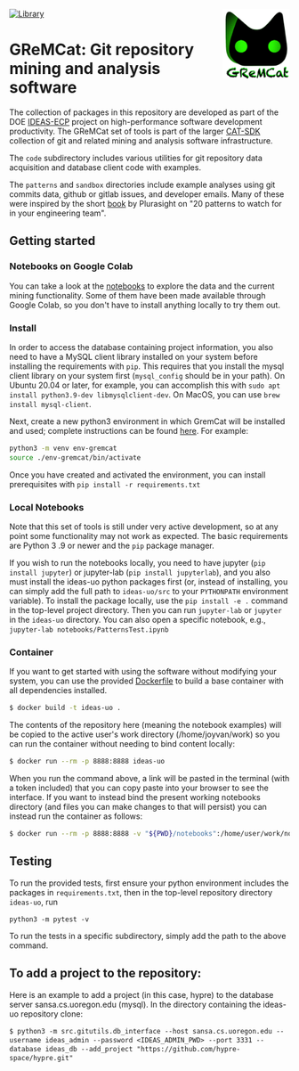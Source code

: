 [![Library](https://github.com/HPCL/ideas-uo/actions/workflows/library.yml/badge.svg)](https://github.com/HPCL/ideas-uo/actions/workflows/library.yml)  <img src="images/GremCAT2.png" align="right" alt="GReMCat Logo" width="120"/>

# GReMCat: Git repository mining and analysis software

The collection of packages in this repository are developed as part of the
DOE [IDEAS-ECP](https://ideas-productivity.org/) project on high-performance software
development productivity. The GReMCat set of tools is part of the larger
[CAT-SDK](https://github.com/CAT-SDK) collection of git and related mining and analysis software infrastructure.

The `code` subdirectory includes various utilities for git repository data acquisition
and database client code with examples.

The `patterns` and `sandbox` directories include example analyses using git commits data,
github or gitlab issues, and developer emails. Many of these were inspired by the
short [book](https://www.pluralsight.com/content/dam/pluralsight2/landing-pages/offers/flow/pdf/Pluralsight_20Patterns_ebook.pdf) by Plurasight on "20 patterns to watch for in your engineering team".

## Getting started

### Notebooks on Google Colab

You can take a look at the [notebooks](notebooks) to explore the data and the current mining functionality.
Some of them have been made available through Google Colab, so you don't have to install anything locally to try them out.

### Install

In order to access the database containing project information, you also need to have
a MySQL client library installed on your system before installing the requirements with `pip`.
This requires that you install the mysql client library on your system first (`mysql_config` should be in your path). On
Ubuntu 20.04 or later, for example, you can accomplish this with `sudo apt install python3.9-dev libmysqlclient-dev`. On MacOS, you can use `brew install mysql-client`.

Next, create a new python3 environment in which GremCat will be installed and used; complete instructions can be found [here](https://docs.python.org/3/library/venv.html). For example:

```bash
python3 -m venv env-gremcat
source ./env-gremcat/bin/activate
```

Once you have created and activated the environment, you can install prerequisites with
``pip install -r requirements.txt``

### Local Notebooks

Note that this set of tools is still under very active development, so at any point
some functionality may not work as expected. The basic requirements are Python 3
.9 or newer and the `pip` package manager.

If you wish to run the notebooks locally, you need to have jupyter (`pip install jupyter`)
or jupyter-lab (`pip install jupyterlab`),
and you also must install the ideas-uo python packages first
(or, instead of installing, you can simply add the full path to `ideas-uo/src` to your `PYTHONPATH` environment variable).
To install the package
locally, use the `pip install -e .` command in the top-level project directory.
Then you can run `jupyter-lab` or `jupyter`
in the `ideas-uo` directory. You can also open a specific notebook,
e.g., `jupyter-lab notebooks/PatternsTest.ipynb`

### Container

If you want to get started with using the software without modifying your system,
you can use the provided [Dockerfile](Dockerfile) to build a base container with
all dependencies installed.

```bash
$ docker build -t ideas-uo .
```

The contents of the repository here (meaning the notebook examples) will be copied
to the active user's work directory (/home/joyvan/work) so you can run the container
without needing to bind content locally:

```bash
$ docker run --rm -p 8888:8888 ideas-uo
```

When you run the command above, a link will be pasted in the terminal (with a token included)
that you can copy paste into your browser to see the interface. If you want
to instead bind the present working notebooks directory (and files you can make changes to
that will persist) you can instead run the container as follows:

```bash
$ docker run --rm -p 8888:8888 -v "${PWD}/notebooks":/home/user/work/notebooks ideas-uo
```

## Testing

To run the provided tests, first ensure your python environment includes the packages
in `requirements.txt`, then in the top-level repository directory `ideas-uo`, run

```
python3 -m pytest -v
```

To run the tests in a specific subdirectory, simply add the path to the above command.

## To add a project to the repository:

Here is an example to add a project (in this case, hypre) to the database server sansa.cs.uoregon.edu (mysql). In the directory containing the ideas-uo repository clone:

```
$ python3 -m src.gitutils.db_interface --host sansa.cs.uoregon.edu --username ideas_admin --password <IDEAS_ADMIN_PWD> --port 3331 --database ideas_db --add_project "https://github.com/hypre-space/hypre.git"
```
